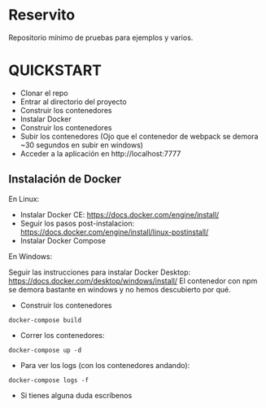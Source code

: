 # Reservito

Repositorio mínimo de pruebas para ejemplos y varios.


# QUICKSTART

- Clonar el repo
- Entrar al directorio del proyecto
- Construir los contenedores
- Instalar Docker
- Construir los contenedores
- Subir los contenedores (Ojo que el contenedor de webpack se demora ~30 segundos en subir en windows)
- Acceder a la aplicación en http://localhost:7777

## Instalación de Docker

En Linux:

- Instalar Docker CE: https://docs.docker.com/engine/install/
- Seguir los pasos post-instalacion: https://docs.docker.com/engine/install/linux-postinstall/
- Instalar Docker Compose

En Windows:

Seguir las instrucciones para instalar Docker Desktop: https://docs.docker.com/desktop/windows/install/
El contenedor con npm se demora bastante en windows y no hemos descubierto por qué.

- Construir los contenedores

```
docker-compose build
```

- Correr los contenedores:

```
docker-compose up -d
```


- Para ver los logs (con los contenedores andando):

```
docker-compose logs -f
```


* Si tienes alguna duda escríbenos
